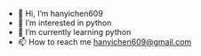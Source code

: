 - 👋 Hi, I’m hanyichen609
- 👀 I’m interested in python
- 🌱 I’m currently learning python
- 📫 How to reach me hanyichen609@gmail.com


<!---
hanyichen609/hanyichen609 is a ✨ special ✨ repository because its `README.md` (this file) appears on your GitHub profile.
You can click the Preview link to take a look at your changes.
--->
